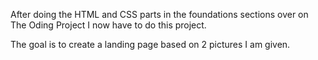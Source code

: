 After doing the HTML and CSS parts in the foundations sections
over on The Oding Project I now have to do this project.

The goal is to create a landing page based on 2 pictures I am given.